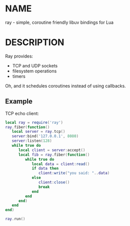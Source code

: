# NAME

ray - simple, coroutine friendly libuv bindings for Lua

# DESCRIPTION

Ray provides:

* TCP and UDP sockets
* filesystem operations
* timers

Oh, and it schedules coroutines instead of using callbacks.

## Example

TCP echo client:

```Lua
local ray = require('ray')
ray.fiber(function()
   local server = ray.tcp()
   server:bind('127.0.0.1', 8080)
   server:listen(128)
   while true do
      local client = server:accept()
      local fib = ray.fiber(function()
         while true do
            local data = client:read()
            if data then
               client:write("you said: "..data)
            else
               client:close()
               break
            end
         end
      end)
   end
end)

ray.run()
```


